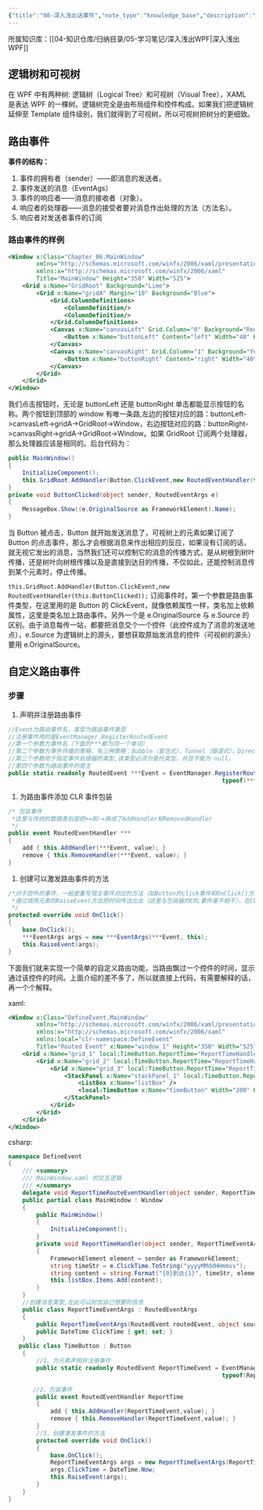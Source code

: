 ```yaml
---
{"title":"08-深入浅出话事件","note_type":"knowledge_base","description":"深入浅出WPF第八章的学习笔记","tags":["WPF"],"create_time":"2024-03-05","update_time":"2025-02-19","dg-home":false,"dg-publish":true,"aliase":null,"root":"深入浅出WPF","permalink":"/04-知识仓库/知识单元/05-学习笔记/深入浅出WPF/08-深入浅出话事件/","dgPassFrontmatter":true,"noteIcon":"","created":"2024-03-05","updated":"2025-02-19"}
---
```



所属知识库：[[04-知识仓库/归纳目录/05-学习笔记/深入浅出WPF\|深入浅出WPF]]

## 逻辑树和可视树

在 WPF 中有两种树: 逻辑树（Logical Tree）和可视树（Visual Tree），XAML 是表达 WPF 的一棵树。逻辑树完全是由布局组件和控件构成。如果我们把逻辑树延伸至 Template 组件级别，我们就得到了可视树，所以可视树把树分的更细致。

## 路由事件

**事件的结构：**

1. 事件的拥有者（sender）——即消息的发送者。
2. 事件发送的消息（EventAgs）
3. 事件的响应者——消息的接收者（对象）。
4. 响应者的处理器——消息的接受者要对消息作出处理的方法（方法名）。
5. 响应者对发送者事件的订阅

### 路由事件的样例

```xml
<Window x:Class="Chapter_06.MainWindow"
        xmlns="http://schemas.microsoft.com/winfx/2006/xaml/presentation"
        xmlns:x="http://schemas.microsoft.com/winfx/2006/xaml"
        Title="MainWindow" Height="350" Width="525">
    <Grid x:Name="GridRoot" Background="Lime">
        <Grid x:Name="gridA" Margin="10" Background="Blue">
            <Grid.ColumnDefinitions>
                <ColumnDefinition/>
                <ColumnDefinition/>
            </Grid.ColumnDefinitions>
            <Canvas x:Name="canvasLeft" Grid.Column="0" Background="Red" Margin="10">
                <Button x:Name="buttonLeft" Content="left" Width="40" Height="100" Margin="10"/>
            </Canvas>
            <Canvas x:Name="canvasRight" Grid.Column="1" Background="Yellow" Margin="10">
                <Button x:Name="buttonRight" Content="right" Width="40" Height="100" Margin="10" />
            </Canvas>
        </Grid>
    </Grid>
</Window>
```

我们点击按钮时，无论是 buttonLeft 还是 buttonRight 单击都能显示按钮的名称。两个按钮到顶部的 window 有唯一条路,左边的按钮对应的路：buttonLeft->canvasLeft->gridA->GridRoot->Window，右边按钮对应的路：buttonRight->canvasRight->gridA->GridRoot->Window。如果 GridRoot 订阅两个处理器，那么处理器应该是相同的。后台代码为：

```csharp
public MainWindow()
{
    InitializeComponent();
    this.GridRoot.AddHandler(Button.ClickEvent,new RoutedEventHandler(this.ButtonClicked));
}
private void ButtonClicked(object sender, RoutedEventArgs e)
{
    MessageBox.Show((e.OriginalSource as FrameworkElement).Name);
}
```

当 Button 被点击，Button 就开始发送消息了，可视树上的元素如果订阅了 Button 的点击事件，那么才会根据消息来作出相应的反应，如果没有订阅的话，就无视它发出的消息，当然我们还可以控制它的消息的传播方式，是从树根到树叶传播，还是树叶向树根传播以及是直接到达目的传播，不仅如此，还能控制消息传到某个元素时，停止传播。

`this.GridRoot.AddHandler(Button.ClickEvent,new RoutedEventHandler(this.ButtonClicked));` 订阅事件时，第一个参数是路由事件类型，在这里用的是 Button 的 ClickEvent，就像依赖属性一样，类名加上依赖属性，这里是类名加上路由事件。另外一个是 e.OriginalSource 与 e.Source 的区别。由于消息每传一站，都要把消息交个一个控件（此控件成为了消息的发送地点），e.Source 为逻辑树上的源头，要想获取原始发消息的控件（可视树的源头）要用 e.OriginalSource。

## 自定义路由事件

### 步骤

1. 声明并注册路由事件

```csharp
//Event为路由事件名，类型为路由事件类型
//注册事件用的是EventManager.RegisterRoutedEvent
//第一个参数为事件名（下面的***都为同一个单词）
//第二个参数为事件传播的策略，有三种策略：Bubble（冒泡式），Tunnel（隧道式），Direct（直达式）分别对应上面的三种青色字体的三种方式
//第三个参数用于指定事件处理器的类型,该类型必须为委托类型，并且不能为 null。
//第四个参数为路由事件的宿主
public static readonly RoutedEvent ***Event = EventManager.RegisterRoutedEvent("***", RoutingStrategy.Bubble,
                                                             typeof(***RouteEventHandler), typeof(ClassName));
```

1. 为路由事件添加 CLR 事件包装

```csharp
/* 包装事件
 *这里与传统的数据差别是把+=和-=换成了AddHandler和RemovedHandler
 */
public event RoutedEventHandler ***
{
    add { this.AddHandler(***Event, value); }
    remove { this.RemoveHandler(***Event, value); }
}
```

1. 创建可以激发路由事件的方法

```csharp
/*对于控件的事件，一般是重写宿主事件对应的方法（如Button的click事件和OnClick()方法相对应）：新建消息，并把消息与路由事件相关联,
 *通过调用元素的RaiseEvent方法把时间传送出去（这里与包装器的CRL事件毫不相干），在CLR事件是用Invoke方法，下面以按钮为例
 */
protected override void OnClick()
{
    base.OnClick();
    ***EventArgs args = new ***EventArgs(***Event, this);
    this.RaiseEvent(args);
}
```

下面我们就来实现一个简单的自定义路由功能，当路由飘过一个控件的时间，显示通过该控件的时间。上面介绍的差不多了，所以就直接上代码，有需要解释的话，再一个个解释。

xaml:

```xml
<Window x:Class="DefineEvent.MainWindow"
        xmlns="http://schemas.microsoft.com/winfx/2006/xaml/presentation"
        xmlns:x="http://schemas.microsoft.com/winfx/2006/xaml"
        xmlns:local="clr-namespace:DefineEvent"
        Title="Routed Event" x:Name="window_1" Height="350" Width="525" local:TimeButton.ReportTime="ReportTimeHandler" >
    <Grid x:Name="grid_1" local:TimeButton.ReportTime="ReportTimeHandler" >
        <Grid x:Name="grid_2" local:TimeButton.ReportTime="ReportTimeHandler"  >
            <Grid x:Name="grid_3" local:TimeButton.ReportTime="ReportTimeHandler"  >
                <StackPanel x:Name="stackPanel_1" local:TimeButton.ReportTime="ReportTimeHandler" >
                    <ListBox x:Name="listBox" />
                    <local:TimeButton x:Name="timeButton" Width="200" Height="80" Content="显示到达某个位置的时间" ReportTime="ReportTimeHandler"/>
                </StackPanel>
            </Grid>
        </Grid>
    </Grid>
</Window>
```

csharp:

```csharp
namespace DefineEvent
{
    /// <summary>
    /// MainWindow.xaml 的交互逻辑
    /// </summary>
    delegate void ReportTimeRouteEventHandler(object sender, ReportTimeEventArgs e);
    public partial class MainWindow : Window
    {
        public MainWindow()
        {
            InitializeComponent();
        }
        private void ReportTimeHandler(object sender, ReportTimeEventArgs e)
        {
            FrameworkElement element = sender as FrameworkElement;
            string timeStr = e.ClickTime.ToString("yyyyMMddHHmmss");
            string content = string.Format("{0}到达{1}", timeStr, element.Name);
            this.listBox.Items.Add(content);
        }
    }
    //创建消息类型,在此可以附加自己想要的信息
    public class ReportTimeEventArgs : RoutedEventArgs
    {
        public ReportTimeEventArgs(RoutedEvent routedEvent, object source) : base(routedEvent, source) { }
        public DateTime ClickTime { get; set; }
    }
   public class TimeButton : Button
    {
        //1、为元素声明并注册事件
        public static readonly RoutedEvent ReportTimeEvent = EventManager.RegisterRoutedEvent("ReportTime", RoutingStrategy.Bubble,
                                                             typeof(ReportTimeRouteEventHandler), typeof(TimeButton));

       //2、包装事件
        public event RoutedEventHandler ReportTime
        {
            add { this.AddHandler(ReportTimeEvent,value); }
            remove { this.RemoveHandler(ReportTimeEvent,value); }
        }
        //3、创建激发事件的方法
        protected override void OnClick()
        {
            base.OnClick();
            ReportTimeEventArgs args = new ReportTimeEventArgs(ReportTimeEvent,this);
            args.ClickTime = DateTime.Now;
            this.RaiseEvent(args);
        }
    }
}
```
